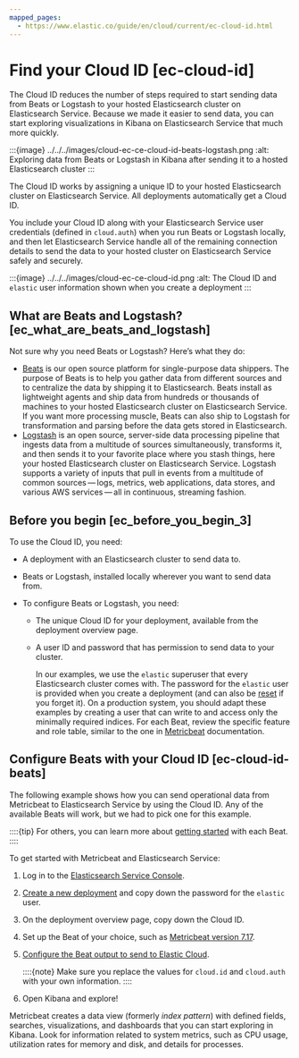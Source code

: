 ```yaml
---
mapped_pages:
  - https://www.elastic.co/guide/en/cloud/current/ec-cloud-id.html
---
```


# Find your Cloud ID [ec-cloud-id]

The Cloud ID reduces the number of steps required to start sending data from Beats or Logstash to your hosted Elasticsearch cluster on Elasticsearch Service. Because we made it easier to send data, you can start exploring visualizations in Kibana on Elasticsearch Service that much more quickly.

:::{image} ../../../images/cloud-ec-ce-cloud-id-beats-logstash.png
:alt: Exploring data from Beats or Logstash in Kibana after sending it to a hosted Elasticsearch cluster
:::

The Cloud ID works by assigning a unique ID to your hosted Elasticsearch cluster on Elasticsearch Service. All deployments automatically get a Cloud ID.

You include your Cloud ID along with your Elasticsearch Service user credentials (defined in `cloud.auth`) when you run Beats or Logstash locally, and then let Elasticsearch Service handle all of the remaining connection details to send the data to your hosted cluster on Elasticsearch Service safely and securely.

:::{image} ../../../images/cloud-ec-ce-cloud-id.png
:alt: The Cloud ID and `elastic` user information shown when you create a deployment
:::


## What are Beats and Logstash? [ec_what_are_beats_and_logstash]

Not sure why you need Beats or Logstash? Here’s what they do:

* [Beats](https://www.elastic.co/products/beats) is our open source platform for single-purpose data shippers. The purpose of Beats is to help you gather data from different sources and to centralize the data by shipping it to Elasticsearch. Beats install as lightweight agents and ship data from hundreds or thousands of machines to your hosted Elasticsearch cluster on Elasticsearch Service. If you want more processing muscle, Beats can also ship to Logstash for transformation and parsing before the data gets stored in Elasticsearch.
* [Logstash](https://www.elastic.co/products/logstash) is an open source, server-side data processing pipeline that ingests data from a multitude of sources simultaneously, transforms it, and then sends it to your favorite place where you stash things, here your hosted Elasticsearch cluster on Elasticsearch Service. Logstash supports a variety of inputs that pull in events from a multitude of common sources — logs, metrics, web applications, data stores, and various AWS services — all in continuous, streaming fashion.


## Before you begin [ec_before_you_begin_3]

To use the Cloud ID, you need:

* A deployment with an Elasticsearch cluster to send data to.
* Beats or Logstash, installed locally wherever you want to send data from.
* To configure Beats or Logstash, you need:

    * The unique Cloud ID for your deployment, available from the deployment overview page.
    * A user ID and password that has permission to send data to your cluster.

        In our examples, we use the `elastic` superuser that every Elasticsearch cluster comes with. The password for the `elastic` user is provided when you create a deployment (and can also be [reset](../../users-roles/cluster-or-deployment-auth/built-in-users.md) if you forget it). On a production system, you should adapt these examples by creating a user that can write to and access only the minimally required indices. For each Beat, review the specific feature and role table, similar to the one in [Metricbeat](asciidocalypse://docs/beats/docs/reference/ingestion-tools/beats-metricbeat/feature-roles.md) documentation.



## Configure Beats with your Cloud ID [ec-cloud-id-beats]

The following example shows how you can send operational data from Metricbeat to Elasticsearch Service by using the Cloud ID. Any of the available Beats will work, but we had to pick one for this example.

::::{tip}
For others, you can learn more about [getting started](asciidocalypse://docs/beats/docs/reference/ingestion-tools/index.md) with each Beat.
::::


To get started with Metricbeat and Elasticsearch Service:

1. Log in to the [Elasticsearch Service Console](https://cloud.elastic.co?page=docs&placement=docs-body).
2. [Create a new deployment](create-an-elastic-cloud-hosted-deployment.md) and copy down the password for the `elastic` user.
3. On the deployment overview page, copy down the Cloud ID.
4. Set up the Beat of your choice, such as [Metricbeat version 7.17](asciidocalypse://docs/beats/docs/reference/ingestion-tools/beats-metricbeat/metricbeat-installation-configuration.md).
5. [Configure the Beat output to send to Elastic Cloud](asciidocalypse://docs/beats/docs/reference/ingestion-tools/beats-metricbeat/configure-cloud-id.md).

    ::::{note}
    Make sure you replace the values for `cloud.id` and `cloud.auth` with your own information.
    ::::

6. Open Kibana and explore!

Metricbeat creates a data view (formerly *index pattern*) with defined fields, searches, visualizations, and dashboards that you can start exploring in Kibana. Look for information related to system metrics, such as CPU usage, utilization rates for memory and disk, and details for processes.


